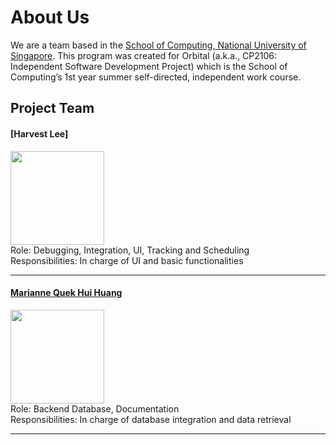 # About Us

We are a team based in the [School of Computing, National University of Singapore](http://www.comp.nus.edu.sg).
This program was created for Orbital (a.k.a., CP2106: Independent Software Development Project) which is the School of Computing’s 1st year summer self-directed, independent work course.

## Project Team

#### [Harvest Lee] <br>
<img src="images/harvestlee.png" width="150"><br>
Role:  Debugging, Integration, UI, Tracking and Scheduling<br>
Responsibilities: In charge of UI and basic functionalities

-----

#### [Marianne Quek Hui Huang](http://github.com/marianne121)
<img src="images/mariannequek.jpg" width="150"><br>
Role:  Backend Database, Documentation<br>
Responsibilities: In charge of database integration and data retrieval

-----

